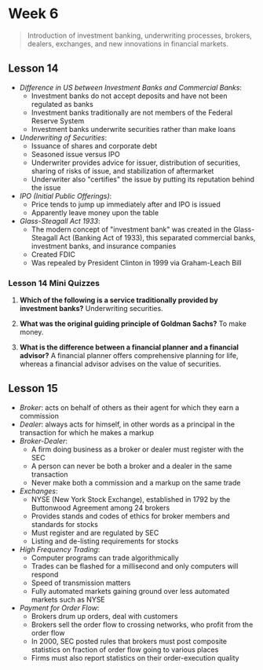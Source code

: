 # Week 6

> Introduction of investment banking, underwriting processes, brokers, dealers, exchanges, and new innovations in financial markets.

## Lesson 14

- _Difference in US between Investment Banks and Commercial Banks_:
  - Investment banks do not accept deposits and have not been regulated as banks
  - Investment banks traditionally are not members of the Federal Reserve System
  - Investment banks underwrite securities rather than make loans
- _Underwriting of Securities_:
  - Issuance of shares and corporate debt
  - Seasoned issue versus IPO
  - Underwriter provides advice for issuer, distribution of securities, sharing of risks of issue, and stabilization of aftermarket
  - Underwriter also "certifies" the issue by putting its reputation behind the issue
- _IPO (Initial Public Offerings)_:
  - Price tends to jump up immediately after and IPO is issued
  - Apparently leave money upon the table
- _Glass-Steagall Act 1933_:
  - The modern concept of "investment bank" was created in the Glass-Steagall Act (Banking Act of 1933), this separated commercial banks, investment banks, and insurance companies
  - Created FDIC
  - Was repealed by President Clinton in 1999 via Graham-Leach Bill

### Lesson 14 Mini Quizzes

1. **Which of the following is a service traditionally provided by investment banks?** Underwriting securities.

2. **What was the original guiding principle of Goldman Sachs?** To make money.

3. **What is the difference between a financial planner and a financial advisor?** A financial planner offers comprehensive planning for life, whereas a financial advisor advises on the value of securities.

## Lesson 15

- _Broker_: acts on behalf of others as their agent for which they earn a commission
- _Dealer_: always acts for himself, in other words as a principal in the transaction for which he makes a markup
- _Broker-Dealer_:
  - A firm doing business as a broker or dealer must register with the SEC
  - A person can never be both a broker and a dealer in the same transaction
  - Never make both a commission and a markup on the same trade
- _Exchanges_:
  - NYSE (New York Stock Exchange), established in 1792 by the Buttonwood Agreement among 24 brokers
  - Provides stands and codes of ethics for broker members and standards for stocks
  - Must register and are regulated by SEC
  - Listing and de-listing requirements for stocks
- _High Frequency Trading_:
  - Computer programs can trade algorithmically
  - Trades can be flashed for a millisecond and only computers will respond
  - Speed of transmission matters
  - Fully automated markets gaining ground over less automated markets such as NYSE
- _Payment for Order Flow_:
  - Brokers drum up orders, deal with customers
  - Brokers sell the order flow to crossing networks, who profit from the order flow
  - In 2000, SEC posted rules that brokers must post composite statistics on fraction of order flow going to various places
  - Firms must also report statistics on their order-execution quality
